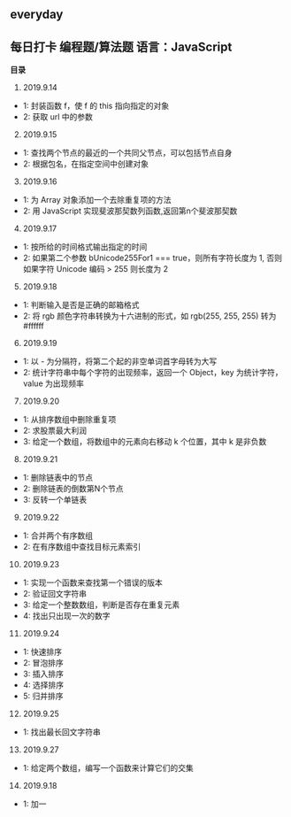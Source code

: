 ﻿everyday
---
**每日打卡 编程题/算法题**
**语言：JavaScript**
---
**目录**
1. 2019.9.14
  - 1: 封装函数 f，使 f 的 this 指向指定的对象
  - 2: 获取 url 中的参数
2. 2019.9.15
  - 1: 查找两个节点的最近的一个共同父节点，可以包括节点自身
  - 2: 根据包名，在指定空间中创建对象
3. 2019.9.16
  - 1: 为 Array 对象添加一个去除重复项的方法
  - 2: 用 JavaScript 实现斐波那契数列函数,返回第n个斐波那契数
4. 2019.9.17
  - 1: 按所给的时间格式输出指定的时间
  - 2: 如果第二个参数 bUnicode255For1 === true，则所有字符长度为 1, 否则如果字符 Unicode 编码 > 255 则长度为 2
5. 2019.9.18
  - 1: 判断输入是否是正确的邮箱格式
  - 2: 将 rgb 颜色字符串转换为十六进制的形式，如 rgb(255, 255, 255) 转为 #ffffff
6. 2019.9.19
  - 1: 以 - 为分隔符，将第二个起的非空单词首字母转为大写
  - 2: 统计字符串中每个字符的出现频率，返回一个 Object，key 为统计字符，value 为出现频率
7. 2019.9.20
  - 1: 从排序数组中删除重复项
  - 2: 求股票最大利润
  - 3: 给定一个数组，将数组中的元素向右移动 k 个位置，其中 k 是非负数
8. 2019.9.21
  - 1: 删除链表中的节点
  - 2: 删除链表的倒数第N个节点
  - 3: 反转一个单链表
9. 2019.9.22
  - 1: 合并两个有序数组
  - 2: 在有序数组中查找目标元素索引
10. 2019.9.23
  - 1: 实现一个函数来查找第一个错误的版本
  - 2: 验证回文字符串
  - 3: 给定一个整数数组，判断是否存在重复元素
  - 4: 找出只出现一次的数字
11. 2019.9.24
  - 1: 快速排序
  - 2: 冒泡排序
  - 3: 插入排序
  - 4: 选择排序
  - 5: 归并排序
12. 2019.9.25
  - 1: 找出最长回文字符串
13. 2019.9.27
  - 1: 给定两个数组，编写一个函数来计算它们的交集
14. 2019.9.18
  - 1: 加一
